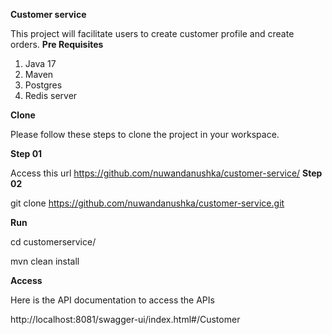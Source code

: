**Customer service**

This project will facilitate users to create customer profile and create orders.
**Pre Requisites**
1.	Java 17
2.	Maven
3.	Postgres
4.  Redis server


**Clone**

Please follow these steps to clone the project in your workspace.

**Step 01**

Access this url
https://github.com/nuwandanushka/customer-service/
**Step 02**

git clone https://github.com/nuwandanushka/customer-service.git

**Run**

cd customerservice/

mvn clean install

**Access**

Here is the API documentation to access the APIs

http://localhost:8081/swagger-ui/index.html#/Customer